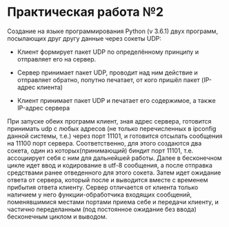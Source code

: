 # Практическая работа №2
Создание на языке программирования Python (v 3.6.1) двух программ, посылающих друг другу данные через сокеты UDP:

* Клиент формирует пакет UDP по определённому принципу и отправляет его на сервер.

* Сервер принимает пакет UDP, проводит над ним действие и отправляет обратно, попутно печатает, от кого пришёл пакет (IP-адрес клиента)

* Клиент принимает пакет UDP и печатает его содержимое, а также IP-адрес сервера

При запуске обеих программ клиент, зная адрес сервера, готовится принимать udp с любых адресов (не только перечисленных в ipconfig данной системы, т.е.) через порт 11101, и готовится отсылать сообщения на 11100 порт сервера. 
Соответственно, для этого создаются два сокета, один из которых(принимающий) биндит порт 11101, т.е. ассоциирует себя с ним для дальнейшей работы.
Далее в бесконечном цикле идет ввод и кодирование в utf-8 сообщения, а после отправка средствами ранее отведенного для этого сокета. 
Затем идет ожидание ответа от сервера, который после и выводится вместе с временем прибытия ответа клиенту.
Сервер отличается от клиента только наличием у него функции-обработчика входящих сообщений, поменявшимися местами портами приема себе и передачи клиенту, и частично переделанным (под постоянное ожидание без ввода) бесконечным циклом и выводом.


